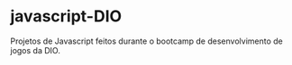 # javascript-DIO
Projetos de Javascript feitos durante o bootcamp de desenvolvimento de jogos da DIO.
